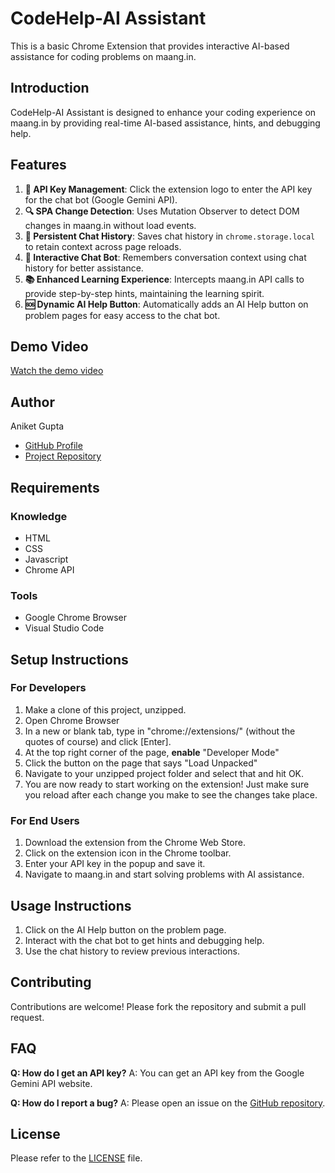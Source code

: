 # CodeHelp-AI Assistant
This is a basic Chrome Extension that provides interactive AI-based assistance for coding problems on maang.in.

## Introduction
CodeHelp-AI Assistant is designed to enhance your coding experience on maang.in by providing real-time AI-based assistance, hints, and debugging help.

## Features
1. **🔑 API Key Management**: Click the extension logo to enter the API key for the chat bot (Google Gemini API).
2. **🔍 SPA Change Detection**: Uses Mutation Observer to detect DOM changes in maang.in without load events.
3. **💾 Persistent Chat History**: Saves chat history in `chrome.storage.local` to retain context across page reloads.
4. **🤖 Interactive Chat Bot**: Remembers conversation context using chat history for better assistance.
5. **📚 Enhanced Learning Experience**: Intercepts maang.in API calls to provide step-by-step hints, maintaining the learning spirit.
6. **🆘 Dynamic AI Help Button**: Automatically adds an AI Help button on problem pages for easy access to the chat bot.

## Demo Video
[Watch the demo video](https://drive.google.com/file/d/11cUMeF_itO3paenupIb3SasQdQ8rHquH/view?usp=drive_link)

## Author
Aniket Gupta
<!-- - [Author Website]() -->
- [GitHub Profile](https://github.com/Acadaniket-2001)
- [Project Repository](https://github.com/Aniket_Kumar_Gupta_submission)

## Requirements
### Knowledge
- HTML
- CSS
- Javascript
- Chrome API
### Tools
- Google Chrome Browser
- Visual Studio Code

## Setup Instructions
### For Developers
1. Make a clone of this project, unzipped.
2. Open Chrome Browser
3. In a new or blank tab, type in "chrome://extensions/" (without the quotes of course) and click [Enter].
4. At the top right corner of the page, **enable** "Developer Mode"
5. Click the button on the page that says "Load Unpacked"
6. Navigate to your unzipped project folder and select that and hit OK.
7. You are now ready to start working on the extension! Just make sure you reload after each change you make to see the changes take place.

### For End Users
1. Download the extension from the Chrome Web Store.
2. Click on the extension icon in the Chrome toolbar.
3. Enter your API key in the popup and save it.
4. Navigate to maang.in and start solving problems with AI assistance.

## Usage Instructions
1. Click on the AI Help button on the problem page.
2. Interact with the chat bot to get hints and debugging help.
3. Use the chat history to review previous interactions.

## Contributing
Contributions are welcome! Please fork the repository and submit a pull request.

## FAQ
**Q: How do I get an API key?**
A: You can get an API key from the Google Gemini API website.

**Q: How do I report a bug?**
A: Please open an issue on the [GitHub repository](https://github.com/Aniket_Kumar_Gupta_submission).

## License
Please refer to the [LICENSE](LICENSE) file.